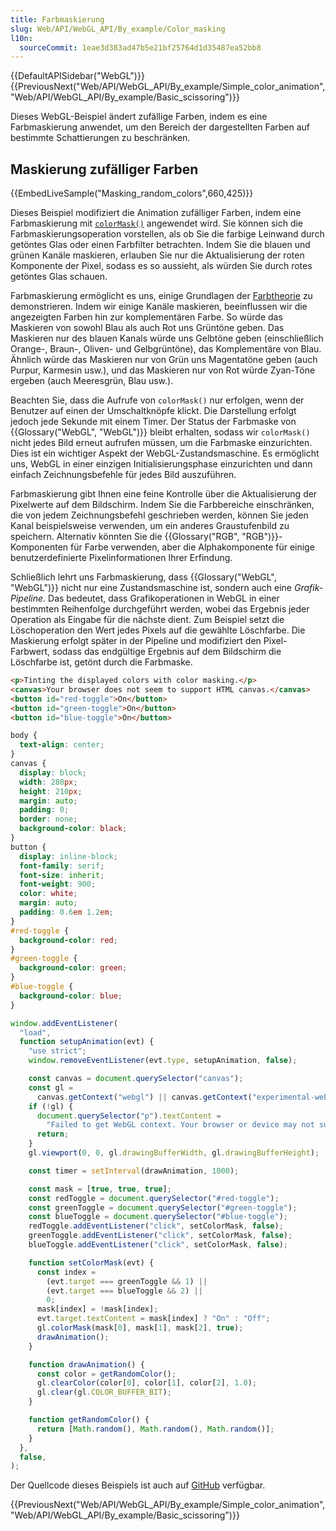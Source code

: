 ```yaml
---
title: Farbmaskierung
slug: Web/API/WebGL_API/By_example/Color_masking
l10n:
  sourceCommit: 1eae3d383ad47b5e21bf25764d1d35487ea52bb8
---
```


{{DefaultAPISidebar("WebGL")}}{{PreviousNext("Web/API/WebGL_API/By_example/Simple_color_animation","Web/API/WebGL_API/By_example/Basic_scissoring")}}

Dieses WebGL-Beispiel ändert zufällige Farben, indem es eine Farbmaskierung anwendet, um den Bereich der dargestellten Farben auf bestimmte Schattierungen zu beschränken.

## Maskierung zufälliger Farben

{{EmbedLiveSample("Masking_random_colors",660,425)}}

Dieses Beispiel modifiziert die Animation zufälliger Farben, indem eine Farbmaskierung mit [`colorMask()`](/de/docs/Web/API/WebGLRenderingContext/colorMask) angewendet wird. Sie können sich die Farbmaskierungsoperation vorstellen, als ob Sie die farbige Leinwand durch getöntes Glas oder einen Farbfilter betrachten. Indem Sie die blauen und grünen Kanäle maskieren, erlauben Sie nur die Aktualisierung der roten Komponente der Pixel, sodass es so aussieht, als würden Sie durch rotes getöntes Glas schauen.

Farbmaskierung ermöglicht es uns, einige Grundlagen der [Farbtheorie](https://en.wikipedia.org/wiki/Color_theory) zu demonstrieren. Indem wir einige Kanäle maskieren, beeinflussen wir die angezeigten Farben hin zur komplementären Farbe. So würde das Maskieren von sowohl Blau als auch Rot uns Grüntöne geben. Das Maskieren nur des blauen Kanals würde uns Gelbtöne geben (einschließlich Orange-, Braun-, Oliven- und Gelbgrüntöne), das Komplementäre von Blau. Ähnlich würde das Maskieren nur von Grün uns Magentatöne geben (auch Purpur, Karmesin usw.), und das Maskieren nur von Rot würde Zyan-Töne ergeben (auch Meeresgrün, Blau usw.).

Beachten Sie, dass die Aufrufe von `colorMask()` nur erfolgen, wenn der Benutzer auf einen der Umschaltknöpfe klickt. Die Darstellung erfolgt jedoch jede Sekunde mit einem Timer. Der Status der Farbmaske von {{Glossary("WebGL", "WebGL")}} bleibt erhalten, sodass wir `colorMask()` nicht jedes Bild erneut aufrufen müssen, um die Farbmaske einzurichten. Dies ist ein wichtiger Aspekt der WebGL-Zustandsmaschine. Es ermöglicht uns, WebGL in einer einzigen Initialisierungsphase einzurichten und dann einfach Zeichnungsbefehle für jedes Bild auszuführen.

Farbmaskierung gibt Ihnen eine feine Kontrolle über die Aktualisierung der Pixelwerte auf dem Bildschirm. Indem Sie die Farbbereiche einschränken, die von jedem Zeichnungsbefehl geschrieben werden, können Sie jeden Kanal beispielsweise verwenden, um ein anderes Graustufenbild zu speichern. Alternativ könnten Sie die {{Glossary("RGB", "RGB")}}-Komponenten für Farbe verwenden, aber die Alphakomponente für einige benutzerdefinierte Pixelinformationen Ihrer Erfindung.

Schließlich lehrt uns Farbmaskierung, dass {{Glossary("WebGL", "WebGL")}} nicht nur eine Zustandsmaschine ist, sondern auch eine _Grafik-Pipeline_. Das bedeutet, dass Grafikoperationen in WebGL in einer bestimmten Reihenfolge durchgeführt werden, wobei das Ergebnis jeder Operation als Eingabe für die nächste dient. Zum Beispiel setzt die Löschoperation den Wert jedes Pixels auf die gewählte Löschfarbe. Die Maskierung erfolgt später in der Pipeline und modifiziert den Pixel-Farbwert, sodass das endgültige Ergebnis auf dem Bildschirm die Löschfarbe ist, getönt durch die Farbmaske.

```html
<p>Tinting the displayed colors with color masking.</p>
<canvas>Your browser does not seem to support HTML canvas.</canvas>
<button id="red-toggle">On</button>
<button id="green-toggle">On</button>
<button id="blue-toggle">On</button>
```

```css
body {
  text-align: center;
}
canvas {
  display: block;
  width: 280px;
  height: 210px;
  margin: auto;
  padding: 0;
  border: none;
  background-color: black;
}
button {
  display: inline-block;
  font-family: serif;
  font-size: inherit;
  font-weight: 900;
  color: white;
  margin: auto;
  padding: 0.6em 1.2em;
}
#red-toggle {
  background-color: red;
}
#green-toggle {
  background-color: green;
}
#blue-toggle {
  background-color: blue;
}
```

```js
window.addEventListener(
  "load",
  function setupAnimation(evt) {
    "use strict";
    window.removeEventListener(evt.type, setupAnimation, false);

    const canvas = document.querySelector("canvas");
    const gl =
      canvas.getContext("webgl") || canvas.getContext("experimental-webgl");
    if (!gl) {
      document.querySelector("p").textContent =
        "Failed to get WebGL context. Your browser or device may not support WebGL.";
      return;
    }
    gl.viewport(0, 0, gl.drawingBufferWidth, gl.drawingBufferHeight);

    const timer = setInterval(drawAnimation, 1000);

    const mask = [true, true, true];
    const redToggle = document.querySelector("#red-toggle");
    const greenToggle = document.querySelector("#green-toggle");
    const blueToggle = document.querySelector("#blue-toggle");
    redToggle.addEventListener("click", setColorMask, false);
    greenToggle.addEventListener("click", setColorMask, false);
    blueToggle.addEventListener("click", setColorMask, false);

    function setColorMask(evt) {
      const index =
        (evt.target === greenToggle && 1) ||
        (evt.target === blueToggle && 2) ||
        0;
      mask[index] = !mask[index];
      evt.target.textContent = mask[index] ? "On" : "Off";
      gl.colorMask(mask[0], mask[1], mask[2], true);
      drawAnimation();
    }

    function drawAnimation() {
      const color = getRandomColor();
      gl.clearColor(color[0], color[1], color[2], 1.0);
      gl.clear(gl.COLOR_BUFFER_BIT);
    }

    function getRandomColor() {
      return [Math.random(), Math.random(), Math.random()];
    }
  },
  false,
);
```

Der Quellcode dieses Beispiels ist auch auf [GitHub](https://github.com/idofilin/webgl-by-example/tree/master/color-masking) verfügbar.

{{PreviousNext("Web/API/WebGL_API/By_example/Simple_color_animation","Web/API/WebGL_API/By_example/Basic_scissoring")}}
